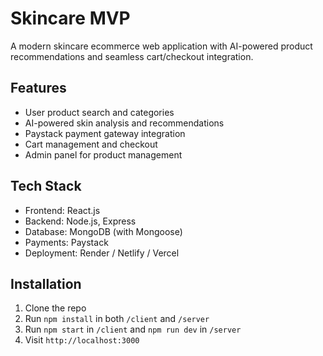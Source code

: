# Skincare MVP

A modern skincare ecommerce web application with AI-powered product recommendations and seamless cart/checkout integration.

## Features
- User product search and categories
- AI-powered skin analysis and recommendations
- Paystack payment gateway integration
- Cart management and checkout
- Admin panel for product management

## Tech Stack
- Frontend: React.js
- Backend: Node.js, Express
- Database: MongoDB (with Mongoose)
- Payments: Paystack
- Deployment: Render / Netlify / Vercel

## Installation
1. Clone the repo
2. Run `npm install` in both `/client` and `/server`
3. Run `npm start` in `/client` and `npm run dev` in `/server`
4. Visit `http://localhost:3000`
